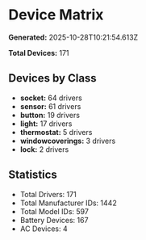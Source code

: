 # Device Matrix

**Generated:** 2025-10-28T10:21:54.613Z

**Total Devices:** 171

## Devices by Class

- **socket:** 64 drivers
- **sensor:** 61 drivers
- **button:** 19 drivers
- **light:** 17 drivers
- **thermostat:** 5 drivers
- **windowcoverings:** 3 drivers
- **lock:** 2 drivers

## Statistics

- Total Drivers: 171
- Total Manufacturer IDs: 1442
- Total Model IDs: 597
- Battery Devices: 167
- AC Devices: 4
